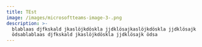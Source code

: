 ```yaml
---
title: TEst
image: /images/microsoftteams-image-3-.png
description: >-
  blablaas djfkskald jkaslöjkdöskla jjdklösajkaslöjkdöskla jjdklösajk
  ödsablablaas djfkskald jkaslöjkdöskla jjdklösajk ödsa
---
```


